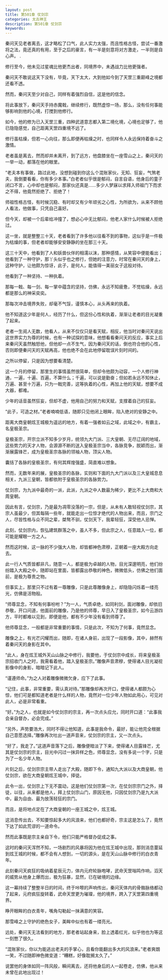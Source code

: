 ```yaml
---
layout: post
title: 第501章 仗剑宗
categories: 太古神王
description: 第501章 仗剑宗
keywords:
---
```


秦问天见老者离去，这才略松了口气，此人实力太强，而且性格古怪，尝试一番激将之法，竟还真的有用，至于之后的豪言，有一半是刻意将对方激走，一半则是自心声。   .

修行至今，他未见过星魂比他更杰出者，同境界中，未遇战力比他更强者。

秦问天不敢说这天下没有，毕竟，天下太大，大到他如今到了天罡三重巅峰之境都还看不透。

然而，秦问天至少对自己，同样有着强烈自信，这是他的信念。

将此事放下，秦问天手持赤魔戟，继续修行，既然虚惊一场，那么，没有任何事能够影响到他的心境，打搅到他修行。

如今，他的修为已入天罡三重，四种武道意志都入第二境化境，心境也足够了，他已隐隐感觉，自己距离天罡四重境不远了。

修行虽枯燥，但若一心向往，那么即便再枯燥之时，也同样令人永远保持着奋斗之激情。

老者虽是离去，然而却并未离开，到了远方，他盘膝坐在一座雪山之上，秦问天的一举一动，都落在他的眼里。

“老夫本有事做，路过此地，没想到碰到你这么个混账家伙，无知、狂妄，气煞老夫，我倒要看看，你有多少本事。”白老者似乎很是郁闷，自言自语，他身后的童子闭口不言，心中却也是郁闷，那家伙还真是……多少人梦寐以求拜入师祖门下而求之不得，他竟然拒绝了、拒绝了！

师祖性格古怪，有时候沉稳、有时却又有少年顽劣之心性，为所欲为，从来不顾他人看法，他做事，只凭自己喜好。

但今天，却被一个后辈给冲撞了，想必心中无比郁闷，他老人家什么时候被人拒绝过。

这一坐，就是整整三十天，老者看到了许多他以往看不到的事物，这似乎是一件极为枯燥的事，但老者却能够安安静静的坐在那三十天。

这三十天中，他看到了人和妖兽伙伴的相濡以沫，那种感情，从笑容中便能看出；他看到了一种守护，那丫头似乎也之修行，但她的注意力，时常在秦问天的身上，这种守护，让他颇为惊讶，此子，是何人，能值得一美丽女子这般对待。

他看到了一种坚持、一种执着。

那每一戟、每一剑、每一掌中蕴含的坚持，仿佛，永远不知疲惫，不觉枯燥，永远都是那么的神采奕奕。

那每次冲击境界失败，却毫不气馁，谨慎本心，从头再来的执着。

他不知道这少年是何人，经历了什么，但这份心性和执着，渐渐让老者的目光凝重了起来。

老者一生阅人无数，他看人，从来不仅仅只是看天赋，相反，他当时对秦问天说出这世界实力为尊的时候，也有一种试探的意味，他想看看秦问天的反应，事实上后来秦问天虽然触怒他，但他却一点不生气，因为秦问天的话，倒也符合他的心性，否则即便秦问天的天赋再高，他也绝不会在此地停留耽误片刻时间的。

之所以停留，只是因为想要看清楚。

这一个月的停留，那里生的事情虽然很简单，但却令他颇为动容，一个人修行神通，一遍，十遍、百遍，不算什么；千遍，可以说是勤奋；但如若永远不知休止，万遍、甚至十万遍，只为一戟完善，这等执着的心性，再加上他的天赋，想要不成大器，都难。

少年的话音虽然狂妄，但却不虚，他用自己的努力和天赋，支撑着自己的狂妄。

“此子，可造之材。”老者喃喃低语，随即只见他闭上眼眸，陷入绝对的安静之中。

距离大商皇朝炫王城极为遥远的地方，有着一强者如云之域，此域之中，有霸主，名皇极圣宗。

皇极圣宗，开宗立派不知多少岁月，统领九大门派、三大皇朝、无尽辽阔的地域，这些势力的天才人物，会源源不断的送入皇极圣宗当中，各脉竞争，脱颖而出，渐渐展露锋芒，成为皇极圣宗各脉的领袖人物，顶尖人物。

囊括了各脉的皇极圣宗，有何其辉煌强盛，简直难以想象。

然而，无数年来的展，皇极圣宗的各脉，实则和下面的九大门派以及三大皇城息息相关，九派三皇朝，皆都依附于皇极圣宗的各脉势力。

仗剑宗，为九派中最奇的一派，此派，九派之中人数最为稀少，更比不上大商和大周皇朝。

因此有言，仗剑宗，乃是最为凋零没落的一宗，但是，从未有人敢轻视仗剑宗，其宗人虽最少，但其每隔一些年，就能走出一位惊才绝代的人物出来，而且，宗门之人，尽皆性格与众不同之辈，桀骜不驯，仗剑天下，我辈轻狂，深受他人忌惮。

此刻，仗剑宗内，恢弘建筑群落之中，虽人不多，但此宗之人，任意踏入一位，都可能是耀眼一方之人。

然而这时候，这一脉的不少强大人物，却皆都神色肃穆，正朝着一座大殿方向走去。

此一行人气质皆都非凡，随意一人，都是极为卓越的人物，目光深邃明亮，他们纷纷踏入大殿之中，随即站在里面，皆都露出恭敬的神色，微微低头，仿佛之他们面前，是极为尊贵之物。

但事实上，那里只不过有着一尊雕像，只是此尊雕像身上，却隐隐闪烁着一缕亮光，仿佛是活物般。

“师尊显念，不知有何事吩咐？”为一人，气质卓绝，如同利剑，面对雕像，却依旧恭敬，开口问道，他面前的雕像，乃是他的师尊，早日入了皇极圣宗，如今云游四方，平时都难以见到，即便是他，都有不少年没有看到师尊了。

他师尊显念，一般都是非常重要的事情，只是此次，不知为了何事，竟然显念。

雕像之上，有光芒闪耀而出，随即，在诸人身前，出现了一段影像，其中，赫然有着秦问天的身影在其中。

“此人，身在炫王城外天山山脉之中修行，我要他，于仗剑宗中成长，将来皇极圣宗招收门人之时，我需看着他，踏入皇极圣宗。”雕像声音肃穆，使得诸人目光凝视影像中的身影，暗暗记下此人。

“谨遵师命。”为之人对着雕像微微欠身，应下了此事。

“记住，此事，非常重要，需认真对待。”那雕像却再次开口，使得诸人都颇为心惊，他们可是都知道老者是什么样的人物，竟然对一位少年人物如此用心，可见对此人，必是非常看重。

“好。”为之人，也就是如今仗剑宗的宗主，再一次点头应允，同时开口道：“此事我会亲自督办，必会完成。”

“另外，声势要浩大，同时不得让他知道，此事是我命令，最好，能让他完全根据自己意愿选择。”雕像再次吐出一道声音来，仗剑宗的宗主，又一次点头。

“好了，我走了。”这道声音落下之后，雕像便暗淡了下来，使得诸人目露锋芒，尤其是仗剑宗的宗主，目光中闪过一抹异样之色，师尊显念，没有多说一个字，只是为了一名少年人物。

片刻之后，仗剑宗宗主带人走出了大殿，随即下令，通知九大派以及大商皇朝，他仗剑宗，欲在大商皇朝炫王城中，择徒。

此令一出，仗剑宗上下无不震动，这是他们仗剑宗第一次，在仗剑宗宗门之外，择徒，以往，从来都是他人，拜上仗剑宗山门，原因无他，只因仗剑宗乃是九大派中，最为自由、最为放荡轻狂的宗门。

而且，是将地点定在了大商皇朝的一座王城之中，炫王城。

这消息传出去，不知要惊起多大的风浪来，他们也都好奇，宗主这是怎么了，竟然下达了如此荒谬的一道命令。

然而此事既是宗主亲自下令，他们只能严格督办促成之事。

这时的秦问天浑然不知，一场剧烈的风暴将因为他在炫王城中出现，那则消息蔓延到炫王城的时候，都不会有人想到，一切的源头，是在天山山脉中修行的白衣青年。

此刻秦问天疯狂的吸纳着星辰元力，体内元府轮脉咆哮，武命天罡嗡鸣作响，滔天的威势从他身上爆而出，极为狂暴，显然，已在破境的边缘。

这一幕持续了整整半日的时间，终于咔嚓的声响传出，秦问天体内的骨骼脉络都动了起来，元府疯狂旋转着，武命天罡更为璀璨，他的境界，跨入了天罡第四重境界。

睁开眼眸的白衣青年，嘴角勾勒起一抹满意的笑容。

那雪峰之上守护的绝色女子，美眸中似也有着一缕亮光。

远处，秦问天无法看到的地方，那老者站起身来，脸上透着红光，似乎他也为等这一刻憋了很久。

“混账家伙，你以为能逃出老夫的手掌心，且看你能翻出多大的风浪来。”老者爽朗一笑，不过随即神色微变道：“糟糕，好像耽搁太久了。”

说罢他的身体如同一阵风般，瞬间离去，还将他身后的人一起卷走，仿佛，他从来未曾在此地出现过！
